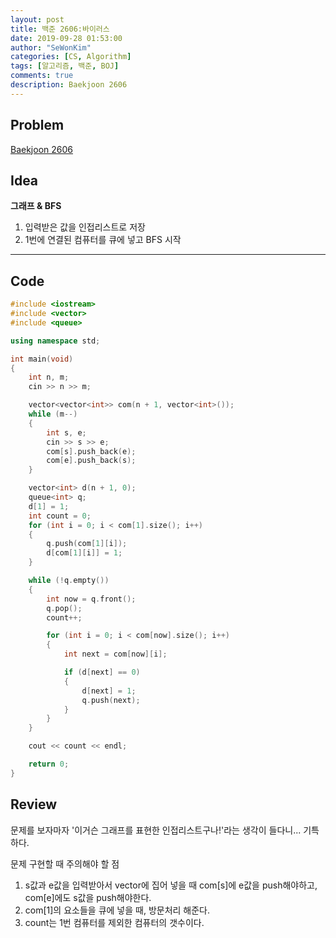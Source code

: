 ```yaml
---
layout: post
title: 백준 2606:바이러스
date: 2019-09-28 01:53:00
author: "SeWonKim"
categories: [CS, Algorithm]
tags: [알고리즘, 백준, BOJ]
comments: true
description: Baekjoon 2606
---
```


## Problem

[Baekjoon 2606](https://www.acmicpc.net/problem/2606)

## Idea

**그래프 & BFS**

1. 입력받은 값을 인접리스트로 저장
2. 1번에 연결된 컴퓨터를 큐에 넣고 BFS 시작

---

## Code

```cpp
#include <iostream>
#include <vector>
#include <queue>

using namespace std;

int main(void)
{
    int n, m;
    cin >> n >> m;

    vector<vector<int>> com(n + 1, vector<int>());
    while (m--)
    {
        int s, e;
        cin >> s >> e;
        com[s].push_back(e);
        com[e].push_back(s);
    }

    vector<int> d(n + 1, 0);
    queue<int> q;
    d[1] = 1;
    int count = 0;
    for (int i = 0; i < com[1].size(); i++)
    {
        q.push(com[1][i]);
        d[com[1][i]] = 1;
    }

    while (!q.empty())
    {
        int now = q.front();
        q.pop();
        count++;

        for (int i = 0; i < com[now].size(); i++)
        {
            int next = com[now][i];

            if (d[next] == 0)
            {
                d[next] = 1;
                q.push(next);
            }
        }
    }

    cout << count << endl;

    return 0;
}
```

## Review

문제를 보자마자 '이거슨 그래프를 표현한 인접리스트구나!'라는 생각이 들다니... 기특하다.

문제 구현할 때 주의해야 할 점

1. s값과 e값을 입력받아서 vector에 집어 넣을 때 com[s]에 e값을 push해야하고, com[e]에도 s값을 push해야한다.
2. com[1]의 요소들을 큐에 넣을 때, 방문처리 해준다.
3. count는 1번 컴퓨터를 제외한 컴퓨터의 갯수이다.
